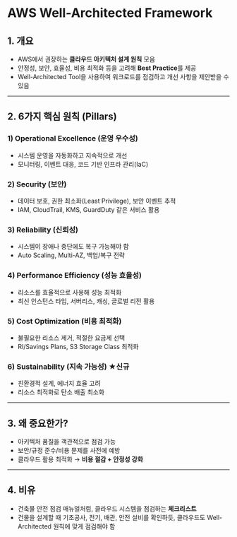 # AWS Well-Architected Framework

## 1. 개요
- AWS에서 권장하는 **클라우드 아키텍처 설계 원칙** 모음
- 안정성, 보안, 효율성, 비용 최적화 등을 고려해 **Best Practice**를 제공
- Well-Architected Tool을 사용하여 워크로드를 점검하고 개선 사항을 제안받을 수 있음

---

## 2. 6가지 핵심 원칙 (Pillars)

### 1) Operational Excellence (운영 우수성)
- 시스템 운영을 자동화하고 지속적으로 개선
- 모니터링, 이벤트 대응, 코드 기반 인프라 관리(IaC)

### 2) Security (보안)
- 데이터 보호, 권한 최소화(Least Privilege), 보안 이벤트 추적
- IAM, CloudTrail, KMS, GuardDuty 같은 서비스 활용

### 3) Reliability (신뢰성)
- 시스템이 장애나 중단에도 복구 가능해야 함
- Auto Scaling, Multi-AZ, 백업/복구 전략

### 4) Performance Efficiency (성능 효율성)
- 리소스를 효율적으로 사용해 성능 최적화
- 최신 인스턴스 타입, 서버리스, 캐싱, 글로벌 리전 활용

### 5) Cost Optimization (비용 최적화)
- 불필요한 리소스 제거, 적절한 요금제 선택
- RI/Savings Plans, S3 Storage Class 최적화

### 6) Sustainability (지속 가능성) ★신규
- 친환경적 설계, 에너지 효율 고려
- 리소스 최적화로 탄소 배출 최소화

---

## 3. 왜 중요한가?
- 아키텍처 품질을 객관적으로 점검 가능
- 보안/규정 준수/비용 문제를 사전에 예방
- 클라우드 활용 최적화 → **비용 절감 + 안정성 강화**

---

## 4. 비유
- 건축물 안전 점검 매뉴얼처럼, 클라우드 시스템을 점검하는 **체크리스트**
- 건물을 설계할 때 기초공사, 전기, 배관, 안전 설비를 확인하듯,
  클라우드도 Well-Architected 원칙에 맞게 점검해야 함
